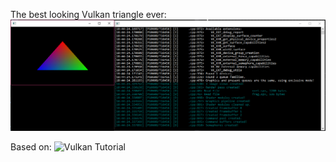 The best looking Vulkan triangle ever:
![VkTriangle](resources/images/vkTriangle.png "Awsome Vulkan triangle")

Based on:
![Vulkan Tutorial](https://vulkan-tutorial.com/)
